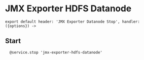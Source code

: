 
# JMX Exporter HDFS Datanode

    export default header: 'JMX Exporter Datanode Stop', handler: ({options}) ->

## Start

      @service.stop 'jmx-exporter-hdfs-datanode'
